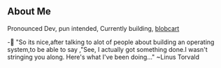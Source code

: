 ## About Me
Pronounced Dev, pun intended, Currently building, <a href="https://blobcart.com">blobcart</a>

-🐼 "So its nice,after talking to alot of people about building  an operating system,to be able to say ,"See, I actually got something done.I wasn't stringing you along. Here's what I've been doing..." ~Linus Torvald


<!---
davdtheemonk/davdtheemonk is a ✨ special ✨ repository because its `README.md` (this file) appears on your GitHub profile.
You can click the Preview link to take a look at your changes.
--->
